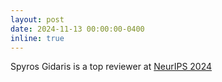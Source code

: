 ```yaml
---
layout: post
date: 2024-11-13 00:00:00-0400
inline: true
---
```


Spyros Gidaris is a top reviewer at <a href="https://neurips.cc/" target="_blank">NeurIPS 2024</a>
